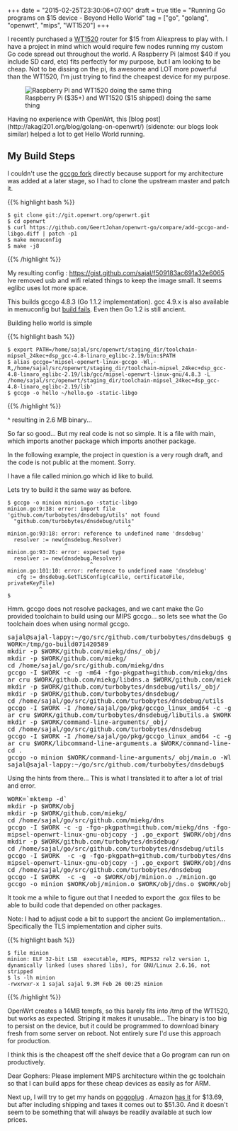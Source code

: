 +++
date = "2015-02-25T23:30:06+07:00"
draft = true
title = "Running Go programs on $15 device - Beyond Hello World"
tag = ["go", "golang", "openwrt", "mips", "WT1520"]
+++

I recently purchased a [WT1520](http://wiki.openwrt.org/toh/nexx/wt1520) router for $15 from Aliexpress to play with. I have a project in mind which would require few nodes running my custom Go code spread out throughout the world. A Raspberry Pi (almost $40 if you include SD card, etc) fits perfectly for my purpose, but I am looking to be cheap. Not to be dissing on the pi, its awesome and LOT more powerful than the WT1520, I'm just trying to find the cheapest device for my purpose.
<figure>
<img src="/images/wt1520-raspi.jpg" alt="Raspberry Pi and WT1520 doing the same thing" title="Raspberry Pi and WT1520 doing the same thing" \>
<figcaption>Raspberry Pi ($35+) and WT1520 ($15 shipped) doing the same thing</figcaption>
</figure>
Having no experience with OpenWrt, this [blog post](http://akagi201.org/blog/golang-on-openwrt/) (sidenote: our blogs look similar) helped a lot to get Hello World running.

My Build Steps
--------------

I couldn't use the [gccgo fork](https://github.com/GeertJohan/openwrt-go) directly because support for my architecture was added at a later stage, so I had to clone the upstream master and patch it.

{{% highlight bash %}}
```
$ git clone git://git.openwrt.org/openwrt.git
$ cd openwrt
$ curl https://github.com/GeertJohan/openwrt-go/compare/add-gccgo-and-libgo.diff | patch -p1
$ make menuconfig
$ make -j8
```
{{% /highlight %}}

My resulting config : https://gist.github.com/sajal/f509183ac691a32e6065
Ive removed usb and wifi related things to keep the image small. It seems eglibc uses lot more space.

This builds gccgo 4.8.3 (Go 1.1.2 implementation). gcc 4.9.x is also available in menuconfig but [build fails](https://dev.openwrt.org/ticket/18611). Even then Go 1.2 is still ancient.

Building hello world is simple

{{% highlight bash %}}
```
$ export PATH=/home/sajal/src/openwrt/staging_dir/toolchain-mipsel_24kec+dsp_gcc-4.8-linaro_eglibc-2.19/bin:$PATH
$ alias gccgo='mipsel-openwrt-linux-gccgo -Wl,-R,/home/sajal/src/openwrt/staging_dir/toolchain-mipsel_24kec+dsp_gcc-4.8-linaro_eglibc-2.19/lib/gcc/mipsel-openwrt-linux-gnu/4.8.3 -L /home/sajal/src/openwrt/staging_dir/toolchain-mipsel_24kec+dsp_gcc-4.8-linaro_eglibc-2.19/lib'
$ gccgo -o hello ~/hello.go -static-libgo
```
{{% /highlight %}}

^ resulting in 2.6 MB binary...

So far so good... But my real code is not so simple. It is a file with main, which imports another package which imports another package.

In the following example, the project in question is a very rough draft, and the code is not public at the moment. Sorry.

I have a file called minion.go which id like to build.

Lets try to build it the same way as before.

```
$ gccgo -o minion minion.go -static-libgo
minion.go:9:38: error: import file 'github.com/turbobytes/dnsdebug/utils' not found
  "github.com/turbobytes/dnsdebug/utils"
                                      ^
minion.go:93:18: error: reference to undefined name 'dnsdebug'
  resolver := new(dnsdebug.Resolver)
                  ^
minion.go:93:26: error: expected type
  resolver := new(dnsdebug.Resolver)
                          ^
minion.go:101:10: error: reference to undefined name 'dnsdebug'
   cfg := dnsdebug.GetTLSConfig(caFile, certificateFile, privateKeyFile)
          ^
$ 
```

Hmm. gccgo does not resolve packages, and we cant make the Go provided toolchain to build using our MIPS gccgo... so lets see what the Go toolchain does when using normal gccgo.

<pre style="overflow-x:scroll;overflow-wrap: normal;white-space: pre;">
sajal@sajal-lappy:~/go/src/github.com/turbobytes/dnsdebug$ go build -x -compiler=gccgo minion.go 
WORK=/tmp/go-build071420589
mkdir -p $WORK/github.com/miekg/dns/_obj/
mkdir -p $WORK/github.com/miekg/
cd /home/sajal/go/src/github.com/miekg/dns
gccgo -I $WORK -c -g -m64 -fgo-pkgpath=github.com/miekg/dns -fgo-relative-import-path=_/home/sajal/go/src/github.com/miekg/dns -o $WORK/github.com/miekg/dns/_obj/dns.o ./client.go ./clientconfig.go ./defaults.go ./dns.go ./dnssec.go ./edns.go ./format.go ./keygen.go ./kscan.go ./labels.go ./msg.go ./nsecx.go ./privaterr.go ./rawmsg.go ./scanner.go ./server.go ./sig0.go ./singleinflight.go ./tlsa.go ./tsig.go ./types.go ./udp.go ./udp_linux.go ./update.go ./xfr.go ./zgenerate.go ./zscan.go ./zscan_rr.go
ar cru $WORK/github.com/miekg/libdns.a $WORK/github.com/miekg/dns/_obj/dns.o
mkdir -p $WORK/github.com/turbobytes/dnsdebug/utils/_obj/
mkdir -p $WORK/github.com/turbobytes/dnsdebug/
cd /home/sajal/go/src/github.com/turbobytes/dnsdebug/utils
gccgo -I $WORK -I /home/sajal/go/pkg/gccgo_linux_amd64 -c -g -m64 -fgo-pkgpath=github.com/turbobytes/dnsdebug/utils -fgo-relative-import-path=_/home/sajal/go/src/github.com/turbobytes/dnsdebug/utils -o $WORK/github.com/turbobytes/dnsdebug/utils/_obj/dnsdebug.o ./rpc.go ./tls.go
ar cru $WORK/github.com/turbobytes/dnsdebug/libutils.a $WORK/github.com/turbobytes/dnsdebug/utils/_obj/dnsdebug.o
mkdir -p $WORK/command-line-arguments/_obj/
cd /home/sajal/go/src/github.com/turbobytes/dnsdebug
gccgo -I $WORK -I /home/sajal/go/pkg/gccgo_linux_amd64 -c -g -m64 -fgo-relative-import-path=_/home/sajal/go/src/github.com/turbobytes/dnsdebug -o $WORK/command-line-arguments/_obj/main.o ./minion.go
ar cru $WORK/libcommand-line-arguments.a $WORK/command-line-arguments/_obj/main.o
cd .
gccgo -o minion $WORK/command-line-arguments/_obj/main.o -Wl,-( -m64 $WORK/github.com/turbobytes/dnsdebug/libutils.a $WORK/github.com/miekg/libdns.a -lpthread -Wl,-E -Wl,-)
sajal@sajal-lappy:~/go/src/github.com/turbobytes/dnsdebug$
</pre>

Using the hints from there... This is what I translated it to after a lot of trial and error.

<pre style="overflow-x:scroll;overflow-wrap: normal;white-space: pre;">
WORK=`mktemp -d`
mkdir -p $WORK/obj
mkdir -p $WORK/github.com/miekg/
cd /home/sajal/go/src/github.com/miekg/dns
gccgo -I $WORK -c -g -fgo-pkgpath=github.com/miekg/dns -fgo-relative-import-path=_/home/sajal/go/src/github.com/miekg/dns -o $WORK/obj/dns.o ./client.go ./clientconfig.go ./defaults.go ./dns.go ./dnssec.go ./edns.go ./format.go ./keygen.go ./kscan.go ./labels.go ./msg.go ./nsecx.go ./privaterr.go ./rawmsg.go ./scanner.go ./server.go ./singleinflight.go ./tlsa.go ./tsig.go ./types.go ./udp.go ./udp_linux.go ./update.go ./xfr.go ./zgenerate.go ./zscan.go ./zscan_rr.go
mipsel-openwrt-linux-gnu-objcopy -j .go_export $WORK/obj/dns.o $WORK/github.com/miekg/dns.gox
mkdir -p $WORK/github.com/turbobytes/dnsdebug/
cd /home/sajal/go/src/github.com/turbobytes/dnsdebug/utils
gccgo -I $WORK  -c -g -fgo-pkgpath=github.com/turbobytes/dnsdebug/utils -fgo-relative-import-path=_/home/sajal/go/src/github.com/turbobytes/dnsdebug/utils -o $WORK/obj/dnsdebug.o ./rpc.go ./tls.go
mipsel-openwrt-linux-gnu-objcopy -j .go_export $WORK/obj/dnsdebug.o $WORK/github.com/turbobytes/dnsdebug/utils.gox
cd /home/sajal/go/src/github.com/turbobytes/dnsdebug
gccgo -I $WORK  -c -g  -o $WORK/obj/minion.o ./minion.go
gccgo -o minion $WORK/obj/minion.o $WORK/obj/dns.o $WORK/obj/dnsdebug.o -static-libgo
</pre>

It took me a while to figure out that I needed to export the .gox files to be able to build code that depended on other packages.

Note: I had to adjust code a bit to support the ancient Go implementation... Specifically the TLS implementation and cipher suits.

{{% highlight bash %}}
```
$ file minion
minion: ELF 32-bit LSB  executable, MIPS, MIPS32 rel2 version 1, dynamically linked (uses shared libs), for GNU/Linux 2.6.16, not stripped
$ ls -lh minion
-rwxrwxr-x 1 sajal sajal 9.3M Feb 26 00:25 minion
```
{{% /highlight %}}

OpenWrt creates a 14MB tempfs, so this barely fits into /tmp of the WT1520, but works as expected. Striping it makes it unusable... The binary is too big to persist on the device, but it could be programmed to download binary fresh from some server on reboot. Not entirely sure I'd use this approach for production.

I think this is the cheapest off the shelf device that a Go program can run on productively.

Dear Gophers: Please implement MIPS architecture within the gc toolchain so that I can build apps for these cheap devices as easily as for ARM.

Next up, I will try to get my hands on [pogoplug](http://wiki.openwrt.org/toh/cloudengines/pogo-v4) . Amazon [has it](http://www.amazon.com/Pogoplug-Backup-and-Sharing-Device/dp/B005GM1Q1O/ref=sr_1_1?ie=UTF8&qid=1424886725&sr=8-1&keywords=pogoplug+mobile) for $13.69, but after including shipping and taxes it comes out to $51.30. And it doesn't seem to be something that will always be readily available at such low prices.